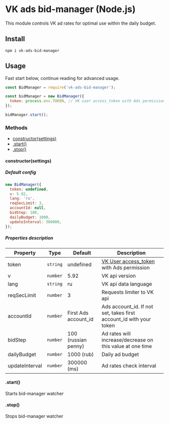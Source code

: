# VK ads bid-manager (Node.js)

This module controls VK ad rates for optimal use within the daily budget.

## Install

```
npm i vk-ads-bid-manager
```

## Usage

Fast start below, continue reading for advanced usage.

```javascript
const BidManager = require('vk-ads-bid-manager');

const bidManager = new BidManager({
  token: process.env.TOKEN, // VK user access_token with Ads permission
});

bidManager.start();
```

### Methods

* [constructor(settings)](#constructorsettings)
* [.start()](#start)
* [.stop()](#stop)

#### constructor(settings)

##### Default config

```javascript
new BidManager({
  token: undefined,
  v: 5.92,
  lang: 'ru',
  reqSecLimit: 3,
  accountId: null,
  bidStep: 100,
  dailyBudget: 1000,
  updateInterval: 300000,
});
```

##### Properties description

Property | Type | Default | Description
--- | --- | --- | --- |
token | `string` | undefined | [VK User access_token](https://vk.com/dev/access_token) with Ads permission |
v | `number` | 5.92 | VK api version
lang | `string` | ru | VK api data language
reqSecLimit | `number` | 3 | Requests limiter to VK api
accountId | `number` | First Ads account_id | Ads account_id. If not set, takes first account_id with your token
bidStep | `number` | 100 (russian penny) | Ad rates will increase/decrease on this value at one time
dailyBudget | `number` | 1000 (rub) | Daily ad budget
updateInterval | `number` | 300000 (ms) | Ad rates check interval

#### .start()
Starts bid-manager watcher

#### .stop()
Stops bid-manager watcher
